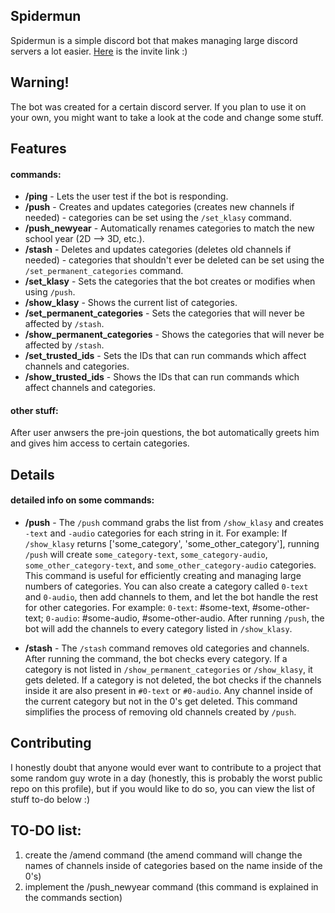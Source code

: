 ## Spidermun
Spidermun is a simple discord bot that makes managing large discord servers a lot easier. <a href="https://discord.com/oauth2/authorize?client_id=1144931541298970654&permissions=8&scope=bot">Here</a> is the invite link :)

## Warning!
The bot was created for a certain discord server. If you plan to use it on your own, you might want to take a look at the code and change some stuff. 

## Features

#### commands:
- **/ping** - Lets the user test if the bot is responding.
- **/push** - Creates and updates categories (creates new channels if needed) - categories can be set using the `/set_klasy` command.
- **/push_newyear** - Automatically renames categories to match the new school year (2D --> 3D, etc.).
- **/stash** - Deletes and updates categories (deletes old channels if needed) - categories that shouldn't ever be deleted can be set using the `/set_permanent_categories` command.
- **/set_klasy** - Sets the categories that the bot creates or modifies when using `/push`.
- **/show_klasy** - Shows the current list of categories.
- **/set_permanent_categories** - Sets the categories that will never be affected by `/stash`.
- **/show_permanent_categories** - Shows the categories that will never be affected by `/stash`.
- **/set_trusted_ids** - Sets the IDs that can run commands which affect channels and categories.
- **/show_trusted_ids** - Shows the IDs that can run commands which affect channels and categories.

#### other stuff:
After user anwsers the pre-join questions, the bot automatically greets him and gives him access to certain categories.

## Details
#### detailed info on some commands:
- **/push** - The `/push` command grabs the list from `/show_klasy` and creates `-text` and `-audio` categories for each string in it. For example: If `/show_klasy` returns ['some_category', 'some_other_category'], running `/push` will create `some_category-text`, `some_category-audio`, `some_other_category-text`, and `some_other_category-audio` categories. This command is useful for efficiently creating and managing large numbers of categories. You can also create a category called `0-text` and `0-audio`, then add channels to them, and let the bot handle the rest for other categories. For example: `0-text`: #some-text, #some-other-text; `0-audio`: #some-audio, #some-other-audio. After running `/push`, the bot will add the channels to every category listed in `/show_klasy`.

- **/stash** - The `/stash` command removes old categories and channels. After running the command, the bot checks every category. If a category is not listed in `/show_permanent_categories` or `/show_klasy`, it gets deleted. If a category is not deleted, the bot checks if the channels inside it are also present in `#0-text` or `#0-audio`. Any channel inside of the current category but not in the 0's get deleted. This command simplifies the process of removing old channels created by `/push`.

## Contributing
I honestly doubt that anyone would ever want to contribute to a project that some random guy wrote in a day (honestly, this is probably the worst public repo on this profile), but if you would like to do so, you can view the list of stuff to-do below :)

## TO-DO list:
1. create the /amend command (the amend command will change the names of channels inside of categories based on the name inside of the 0's)
2. implement the /push_newyear command (this command is explained in the commands section)